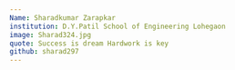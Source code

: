 ```yaml
---
Name: Sharadkumar Zarapkar
institution: D.Y.Patil School of Engineering Lohegaon
image: Sharad324.jpg 
quote: Success is dream Hardwork is key
github: sharad297
---
```

